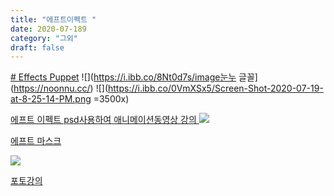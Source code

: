 ```yaml
---
title: "에프트이펙트 "
date: 2020-07-189
category: "그외"
draft: false
---
```

[# Effects Puppet](https://www.youtube.com/watch?v=Oy5xQTIwKZc&list=PL5yNm_k-t3GBolbu9zv0A57762gpb1Tc9&index=13)
![](https://i.ibb.co/8Nt0d7s/image눈누 글꼴](https://noonnu.cc/)
![](https://i.ibb.co/0VmXSx5/Screen-Shot-2020-07-19-at-8-25-14-PM.png =3500x)


[에프트 이펙트 psd사용하여 애니메이션동영상 강의 ](https://www.youtube.com/watch?v=-54JJ_re6qw)
![](https://i.ibb.co/vHG29Rt/image.pngZJqNLtyTKJQ&list=PL25y0vNai5l8pJCo6ZVsSp3AqLwx33EnQ&index=27)


[에프트 마스크](https://www.youtube.com/watch?v=lvQgKa0CNkE&list=PL25y0vNai5l8pJCo6ZVsSp3AqLwx33EnQ&index=28)

![](https://i.ibb.co/CBTQ1Rm/Screen-Shot-2020-07-19-at-9-30-57-PM.png)

 

  

  


[포토강의](https://www.youtube.com/watch?v=5-RmbfQ6zFY&list=PLLtzrE3hP5SS6pPcZ43797J5tcvdBRMde&index=7)

<!--stackedit_data:
eyJoaXN0b3J5IjpbMTU4ODE2ODIwNSw0NDkwOTY2NjcsLTE1MD
Q4MTI3NzAsLTYxMDI0MjIzMiwxMDE2OTIxNDU2LDEzMTkwNTQz
NzQsLTMwNTE1Mzg5MSwxNjYzNDYxNDY3LDYxNjEzNDU3LC0yMD
UyNTE0MTM1LDEwMTQ0NDM3ODIsLTkwNjY4NTIxNyw1OTUyMzQw
MjgsNDY4MjU3MTczLDg5NjY1OTYzNCwtMTc3ODU5MjE3MSwtMT
Y1OTUwOTA4OSwtMTU0Nzk0NDEzNSwtMTE3MDg2NTQ5LDE3MzYy
OTYwMDddfQ==
-->